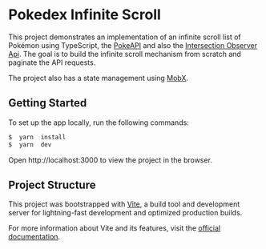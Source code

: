 
# Pokedex Infinite Scroll

This project demonstrates an implementation of an infinite scroll list of Pokémon using TypeScript, the [PokeAPI](https://pokeapi.co/) and also the [Intersection Observer Api](https://developer.mozilla.org/en-US/docs/Web/API/Intersection_Observer_API). The goal is to build the infinite scroll mechanism from scratch and paginate the API requests.

The project also has a state management using [MobX](https://github.com/mobxjs/mobx).

## Getting Started
  

To set up the app locally, run the following commands:

```bash
$  yarn  install
$  yarn  dev
```
Open http://localhost:3000 to view the project in the browser.

## Project Structure

This project was bootstrapped with [Vite](https://vitejs.dev/), a build tool and development server for lightning-fast development and optimized production builds.

For more information about Vite and its features, visit the [official documentation](https://vitejs.dev/guide/).

